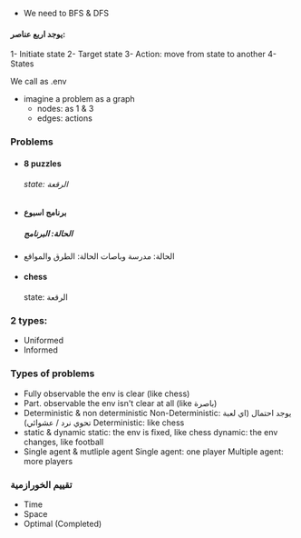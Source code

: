- We need to BFS & DFS
#### يوجد اربع عناصر:
1- Initiate state
2- Target state
3- Action: move from state to another
4- States

We call as .env

- imagine a problem as a graph
	- nodes: as 1 & 3
	- edges: actions

### Problems
- #### 8 puzzles 
	###### state: الرقعة

- #### برنامج اسبوع
	##### الحالة: البرنامج
- الحالة: مدرسة وباصات
	الحالة: الطرق والمواقع
- #### chess
	state: الرقعة

### 2 types:
- Uniformed
- Informed

### Types of problems
- Fully observable
	the env is clear (like chess)
- Part. observable
	the env isn't clear at all (like باصرة)
- Deterministic & non deterministic
	Non-Deterministic: يوجد احتمال (اي لعبة تحوي نرد / عشوائي)
	Deterministic: like chess
- static & dynamic
	static: the env is fixed, like chess
	dynamic: the env changes, like football
- Single agent & mutliple agent
	Single agent: one player
	Multiple agent: more players
### تقييم الخورازمية
- Time
- Space
- Optimal (Completed)